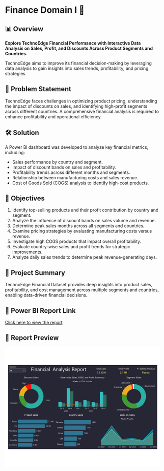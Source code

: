 # Finance Domain I 🚀

## 📊 Overview
**Explore TechnoEdge Financial Performance with Interactive Data Analysis on Sales, Profit, and Discounts Across Product Segments and Countries.**

TechnoEdge aims to improve its financial decision-making by leveraging data analysis to gain insights into sales trends, profitability, and pricing strategies.

## 🔧 Problem Statement
TechnoEdge faces challenges in optimizing product pricing, understanding the impact of discounts on sales, and identifying high-profit segments across different countries. A comprehensive financial analysis is required to enhance profitability and operational efficiency.

## 🛠️ Solution
A Power BI dashboard was developed to analyze key financial metrics, including:
- Sales performance by country and segment.
- Impact of discount bands on sales and profitability.
- Profitability trends across different months and segments.
- Relationship between manufacturing costs and sales revenue.
- Cost of Goods Sold (COGS) analysis to identify high-cost products.

## 🔢 Objectives
1. Identify top-selling products and their profit contribution by country and segment.
2. Analyze the influence of discount bands on sales volume and revenue.
3. Determine peak sales months across all segments and countries.
4. Examine pricing strategies by evaluating manufacturing costs versus revenue.
5. Investigate high COGS products that impact overall profitability.
6. Evaluate country-wise sales and profit trends for strategic improvements.
7. Analyze daily sales trends to determine peak revenue-generating days.

## 📂 Project Summary
TechnoEdge Financial Dataset provides deep insights into product sales, profitability, and cost management across multiple segments and countries, enabling data-driven financial decisions.

## 🔗 Power BI Report Link
[Click here to view the report](https://app.powerbi.com/view?r=eyJrIjoiNGNiOGNhZjctYjA5YS00NjMwLWJiYmEtMzVkN2JiYWNmYWM5IiwidCI6ImM2ZTU0OWIzLTVmNDUtNDAzMi1hYWU5LWQ0MjQ0ZGM1YjJjNCJ9)

## 📸 Report Preview
![Dashboard](Images/Dashboard.jpg)
